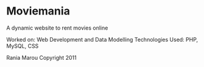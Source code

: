 Moviemania
==========

A dynamic website to rent movies online

Worked on: Web Development and Data Modelling
Technologies Used: PHP, MySQL, CSS

Rania Marou
Copyright 2011
